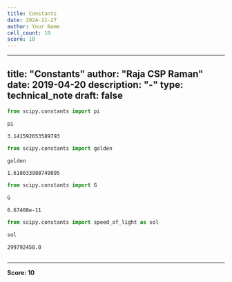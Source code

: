 ```yaml
---
title: Constants
date: 2024-11-27
author: Your Name
cell_count: 10
score: 10
---
```


---
title: "Constants"
author: "Raja CSP Raman"
date: 2019-04-20
description: "-"
type: technical_note
draft: false
---

```python
from scipy.constants import pi
```


```python
pi
```




    3.141592653589793




```python
from scipy.constants import golden
```


```python
golden
```




    1.618033988749895




```python
from scipy.constants import G
```


```python
G
```




    6.67408e-11




```python
from scipy.constants import speed_of_light as sol
```


```python
sol
```




    299792458.0




```python

```


---
**Score: 10**